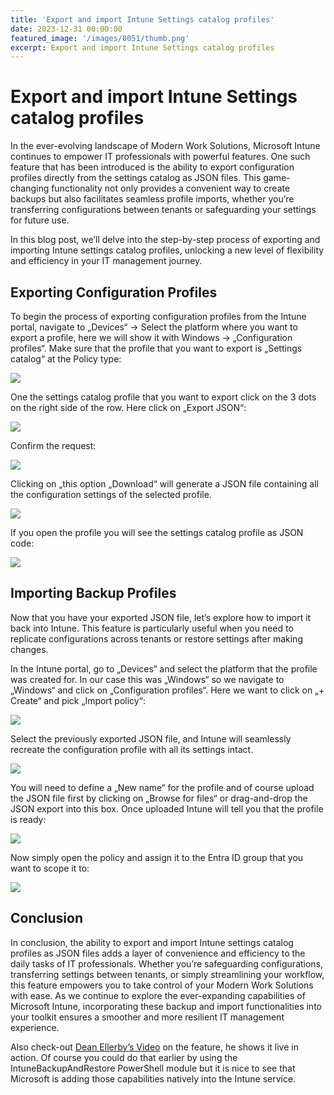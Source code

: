 ```yaml
---
title: 'Export and import Intune Settings catalog profiles'
date: 2023-12-31 00:00:00
featured_image: '/images/0051/thumb.png'
excerpt: Export and import Intune Settings catalog profiles
---
```


# Export and import Intune Settings catalog profiles

In the ever-evolving landscape of Modern Work Solutions, Microsoft Intune continues to empower IT professionals with powerful features. One such feature that has been introduced is the ability to export configuration profiles directly from the settings catalog as JSON files. This game-changing functionality not only provides a convenient way to create backups but also facilitates seamless profile imports, whether you’re transferring configurations between tenants or safeguarding your settings for future use.

In this blog post, we’ll delve into the step-by-step process of exporting and importing Intune settings catalog profiles, unlocking a new level of flexibility and efficiency in your IT management journey.

## Exporting Configuration Profiles
To begin the process of exporting configuration profiles from the Intune portal, navigate to „Devices“ -> Select the platform where you want to export a profile, here we will show it with Windows -> „Configuration profiles“. Make sure that the profile that you want to export is „Settings catalog“ at the Policy type:

![](/images/0051/1.png)

One the settings catalog profile that you want to export click on the 3 dots on the right side of the row. Here click on „Export JSON“:

![](/images/0051/2.png)

Confirm the request:

![](/images/0051/3.png)

Clicking on „this option „Download“ will generate a JSON file containing all the configuration settings of the selected profile.

![](/images/0051/4.png)

If you open the profile you will see the settings catalog profile as JSON code:

![](/images/0051/5.png)

## Importing Backup Profiles
Now that you have your exported JSON file, let’s explore how to import it back into Intune. This feature is particularly useful when you need to replicate configurations across tenants or restore settings after making changes.

In the Intune portal, go to „Devices“ and select the platform that the profile was created for. In our case this was „Windows“ so we navigate to „Windows“ and click on „Configuration profiles“. Here we want to click on „+ Create“ and pick „Import policy“:

![](/images/0051/6.png)

Select the previously exported JSON file, and Intune will seamlessly recreate the configuration profile with all its settings intact.

![](/images/0051/7.png)

You will need to define a „New name“ for the profile and of course upload the JSON file first by clicking on „Browse for files“ or drag-and-drop the JSON export into this box. Once uploaded Intune will tell you that the profile is ready:

![](/images/0051/8.png)

Now simply open the policy and assign it to the Entra ID group that you want to scope it to:

![](/images/0051/9.png)

## Conclusion
In conclusion, the ability to export and import Intune settings catalog profiles as JSON files adds a layer of convenience and efficiency to the daily tasks of IT professionals. Whether you’re safeguarding configurations, transferring settings between tenants, or simply streamlining your workflow, this feature empowers you to take control of your Modern Work Solutions with ease. As we continue to explore the ever-expanding capabilities of Microsoft Intune, incorporating these backup and import functionalities into your toolkit ensures a smoother and more resilient IT management experience.

Also check-out [Dean Ellerby’s Video](https://youtu.be/ei6LeEHziGc) on the feature, he shows it live in action. Of course you could do that earlier by using the IntuneBackupAndRestore PowerShell module but it is nice to see that Microsoft is adding those capabilities natively into the Intune service.